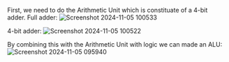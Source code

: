 
First, we need to do the Arithmetic Unit which is constituate of a 4-bit adder.
Full adder:
![Screenshot 2024-11-05 100533](https://github.com/user-attachments/assets/43ca4815-850c-4c0c-9576-bf74f03d9603)

4-bit adder:
![Screenshot 2024-11-05 100522](https://github.com/user-attachments/assets/a4258c4d-7579-4045-b537-38fa18c7d0da)

By combining this with the Arithmetic Unit with logic we can made an ALU:
![Screenshot 2024-11-05 095940](https://github.com/user-attachments/assets/a77435c9-3acd-47a8-aa28-f802e84301bd)
